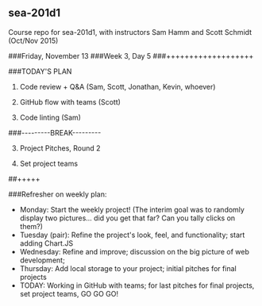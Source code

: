 ## sea-201d1
Course repo for sea-201d1, with instructors Sam Hamm and Scott Schmidt (Oct/Nov 2015)

###Friday, November 13
###Week 3, Day 5
###+++++++++++++++++++

###TODAY'S PLAN

1. Code review + Q&A (Sam, Scott, Jonathan, Kevin, whoever)

2. GitHub flow with teams (Scott)

3. Code linting (Sam)

###---------BREAK---------

3. Project Pitches, Round 2

4. Set project teams

##+++++

###Refresher on weekly plan:

  * Monday: Start the weekly project! (The interim goal was to randomly display two pictures... did you get that far? Can you tally clicks on them?)
  * Tuesday (pair): Refine the project's look, feel, and functionality; start adding Chart.JS
  * Wednesday: Refine and improve; discussion on the big picture of web development;
  * Thursday: Add local storage to your project; initial pitches for final projects
  * TODAY:  Working in GitHub with teams; for last pitches for final projects, set project teams, GO GO GO!
